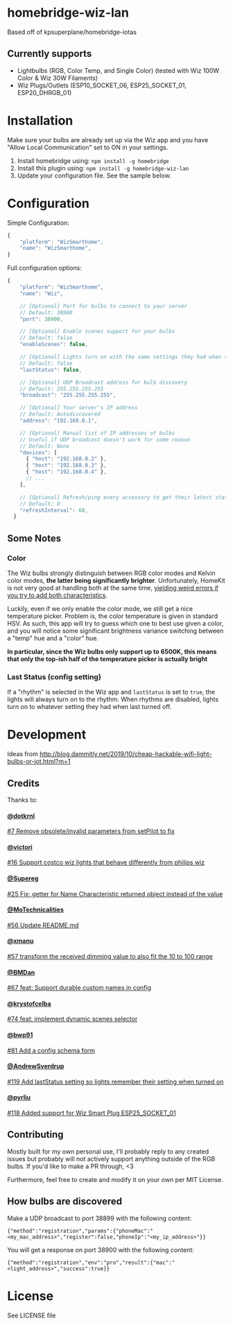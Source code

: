 # homebridge-wiz-lan
Based off of kpsuperplane/homebridge-iotas

## Currently supports
- Lightbulbs (RGB, Color Temp, and Single Color) (tested with Wiz 100W Color & Wiz 30W Filaments)
- Wiz Plugs/Outlets (ESP10_SOCKET_06, ESP25_SOCKET_01, ESP20_DHRGB_01)

# Installation

Make sure your bulbs are already set up via the Wiz app and you have "Allow Local Communication" set to ON in your settings.

1. Install homebridge using: `npm install -g homebridge`
2. Install this plugin using: `npm install -g homebridge-wiz-lan`
3. Update your configuration file. See the sample below.

# Configuration
Simple Configuration:

```javascript
{
    "platform": "WizSmarthome",
    "name": "WizSmarthome",
}
```

Full configuration options:

```javascript
{
    "platform": "WizSmarthome",
    "name": "Wiz",

    // [Optional] Port for bulbs to connect to your server
    // Default: 38900
    "port": 38900,

    // [Optional] Enable scenes support for your bulbs
    // Default: false
    "enableScenes": false,

    // [Optional] Lights turn on with the same settings they had when turned off (light configs in HomeKit are ignored).
    // Default: false
    "lastStatus": false,

    // [Optional] UDP Broadcast address for bulb discovery
    // Default: 255.255.255.255
    "broadcast": "255.255.255.255",

    // [Optional] Your server's IP address
    // Default: Autodiscovered
    "address": "192.168.0.1",

    // [Optional] Manual list of IP addresses of bulbs
    // Useful if UDP broadcast doesn't work for some reason
    // Default: None
    "devices": [
      { "host": "192.168.0.2" },
      { "host": "192.168.0.3" },
      { "host": "192.168.0.4" },
      // ...
    ],

    // [Optional] Refresh/ping every accessory to get their latest state on an interval. Specify in seconds, 0 = off
    // Default: 0
    "refreshInterval": 60,
  }
```

## Some Notes

### Color

The Wiz bulbs strongly distinguish between RGB color modes and Kelvin color modes, **the latter being significantly brighter**. Unfortunately, HomeKit is not very good at handling both at the same time, [yielding weird errors if you try to add both characteristics](https://github.com/home-assistant/home-assistant/pull/30756).

Luckily, even if we only enable the color mode, we still get a nice temperature picker. Problem is, the color temperature is given in standard HSV. As such, this app will try to guess which one to best use given a color, and you will notice some significant brightness variance switching between a "temp" hue and a "color" hue.

**In particular, since the Wiz bulbs only support up to 6500K, this means that only the top-ish half of the temperature picker is actually bright**

### Last Status (config setting)
If a "rhythm" is selected in the Wiz app and `lastStatus` is set to `true`, the lights will always turn on to the rhythm. When rhythms are disabled, lights turn on to whatever setting they had when last turned off.

# Development
Ideas from http://blog.dammitly.net/2019/10/cheap-hackable-wifi-light-bulbs-or-iot.html?m=1

## Credits
Thanks to:
#### [@dotkrnl](https://github.com/dotkrnl)
[#7 Remove obsolete/invalid parameters from setPilot to fix](https://github.com/kpsuperplane/homebridge-wiz-lan/pull/7)

#### [@victori](https://github.com/victori)
[#16 Support costco wiz lights that behave differently from philips wiz](https://github.com/kpsuperplane/homebridge-wiz-lan/pull/16)

#### [@Supereg](https://github.com/supereg)
[#25 Fix: getter for Name Characteristic returned object instead of the value](https://github.com/kpsuperplane/homebridge-wiz-lan/pull/25)

#### [@MoTechnicalities](https://github.com/motechnicalities)
[#56 Update README.md](https://github.com/kpsuperplane/homebridge-wiz-lan/pull/56)

#### [@xmanu](https://github.com/xmanu)
[#57 transform the received dimming value to also fit the 10 to 100 range](https://github.com/kpsuperplane/homebridge-wiz-lan/pull/57)

#### [@BMDan](https://github.com/bmdan)
[#67 feat: Support durable custom names in config](https://github.com/kpsuperplane/homebridge-wiz-lan/pull/67)

#### [@krystofcelba](https://github.com/krystofcelba)
[#74 feat: implement dynamic scenes selector](https://github.com/kpsuperplane/homebridge-wiz-lan/pull/74)

#### [@bwp91](https://github.com/bwp91)
[#81 Add a config schema form](https://github.com/kpsuperplane/homebridge-wiz-lan/pull/81)

#### [@AndrewSverdrup](https://github.com/AndrewSverdrup)
[#119 Add lastStatus setting so lights remember their setting when turned on](https://github.com/kpsuperplane/homebridge-wiz-lan/pull/119)

#### [@pyrliu](https://github.com/pyrliu)
[#118 Added support for Wiz Smart Plug ESP25_SOCKET_01](https://github.com/kpsuperplane/homebridge-wiz-lan/pull/118)

## Contributing

Mostly built for my own personal use, I'll probably reply to any created issues but probably will not actively support anything outside of the RGB bulbs. If you'd like to make a PR through, <3

Furthermore, feel free to create and modify it on your own per MIT License.

## How bulbs are discovered

Make a UDP broadcast to port 38899 with the following content:

```
{"method":"registration","params":{"phoneMac":"<my_mac_address>","register":false,"phoneIp":"<my_ip_address>"}}
```

You will get a response on port 38900 with the following content:

```
{"method":"registration","env":"pro","result":{"mac":"<light_address>","success":true}}
```

# License
See LICENSE file
